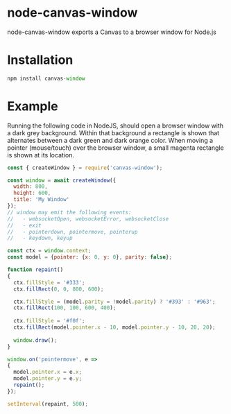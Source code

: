 # node-canvas-window
node-canvas-window exports a Canvas to a browser window for Node.js

# Installation
```js
npm install canvas-window
```

# Example

Running the following code in NodeJS, should open a browser window with a dark grey background.
Within that background a rectangle is shown that alternates between a dark green and dark orange color.
When moving a pointer (mouse/touch) over the browser window, a small magenta rectangle is shown at its location.

```js
const { createWindow } = require('canvas-window');

const window = await createWindow({
  width: 800,
  height: 600,
  title: 'My Window'
});
// window may emit the following events:
//   - websocketOpen, websocketError, websocketClose
//   - exit
//   - pointerdown, pointermove, pointerup
//   - keydown, keyup

const ctx = window.context;
const model = {pointer: {x: 0, y: 0}, parity: false};

function repaint()
{
  ctx.fillStyle = '#333';
  ctx.fillRect(0, 0, 800, 600);

  ctx.fillStyle = (model.parity = !model.parity) ? '#393' : '#963';
  ctx.fillRect(100, 100, 600, 400);
  
  ctx.fillStyle = '#f0f';
  ctx.fillRect(model.pointer.x - 10, model.pointer.y - 10, 20, 20);
  
  window.draw();
}

window.on('pointermove', e =>
{
  model.pointer.x = e.x;
  model.pointer.y = e.y;
  repaint();
});

setInterval(repaint, 500);

```
